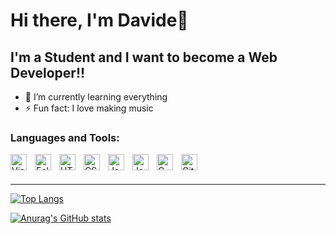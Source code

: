 # Hi there, I'm Davide👋 

## I'm a Student and I want to become a Web Developer!!

- 🌱 I’m currently learning everything
- ⚡ Fun fact: I love making music

### Languages and Tools:

<img align="left" alt="Visual Studio Code" width="26px" src="https://cdn.jsdelivr.net/gh/devicons/devicon/icons/vscode/vscode-original.svg" style="padding-right:10px;" />
<img align="left" alt="Eclipse" width="26px" src="https://raw.githubusercontent.com/gilbarbara/logos/101422a2467fd45d5ba0f1da6f199c84236d0ec3/logos/eclipse-icon.svg" style="padding-right:10px;" />
<img align="left" alt="HTML5" width="26px" src="https://cdn.jsdelivr.net/gh/devicons/devicon/icons/html5/html5-original.svg" style="padding-right:10px;" />
<img align="left" alt="CSS3" width="26px" src="https://cdn.jsdelivr.net/gh/devicons/devicon/icons/css3/css3-original.svg" style="padding-right:10px;" />
<img align="left" alt="JavaScript" width="26px" src="https://cdn.jsdelivr.net/gh/devicons/devicon/icons/javascript/javascript-original.svg" style="padding-right:10px;" />
<img align="left" alt="Java" width="26px" src="https://cdn.jsdelivr.net/gh/devicons/devicon/icons/java/java-original.svg" style="padding-right:10px;" />
<img align="left" alt="C" width="26px" src="https://raw.githubusercontent.com/gilbarbara/logos/101422a2467fd45d5ba0f1da6f199c84236d0ec3/logos/c.svg" style="padding-right:10px;" />
<img align="left" alt="GitHub" width="26px" src="https://user-images.githubusercontent.com/3369400/139447912-e0f43f33-6d9f-45f8-be46-2df5bbc91289.png" style="padding-right:10px;" />
<br />
<br />

---

[![Top Langs](https://github-readme-stats.vercel.app/api/top-langs/?username=DavideSciaulino&theme=dak)](https://github.com/anuraghazra/github-readme-stats)

[![Anurag's GitHub stats](https://github-readme-stats.vercel.app/api?username=DavideSciaulino&show_icons=true&theme=dark)](https://github.com/anuraghazra/github-readme-stats)

[instagram]: https://instagram.com/losciauoff
